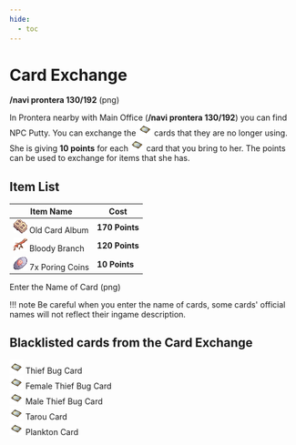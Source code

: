 ```yaml
---
hide:
  - toc
---
```

# Card Exchange

**/navi prontera 130/192** (png)

In Prontera nearby with Main Office (**/navi prontera 130/192**) you can find NPC Putty. You can exchange the ![Card](img/Card.gif) cards that they are no longer using. She is giving **10 points** for each ![Card](img/Card.gif) card that you bring to her. The points can be used to exchange for items that she has.

## Item List

| Item Name                 | Cost       |
|---------------------------|------------|
| ![Old Card Album](img/616.gif) Old Card Album | **170 Points** |
| ![Bloody Branch](img/12103_1.png) Bloody Branch| **120 Points** |
| ![7x Poring Coins](img/7539.gif) 7x Poring Coins| **10 Points**  |

Enter the Name of Card (png)

!!! note
      Be careful when you enter the name of cards, some cards' official names will not reflect their ingame description.  


## Blacklisted cards from the Card Exchange  
![Card](img/Card.gif) Thief Bug Card  
![Card](img/Card.gif) Female Thief Bug Card  
![Card](img/Card.gif) Male Thief Bug Card  
![Card](img/Card.gif) Tarou Card  
![Card](img/Card.gif) Plankton Card  